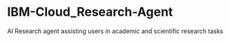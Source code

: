 # IBM-Cloud_Research-Agent
AI Research agent assisting users in academic and scientific research tasks
